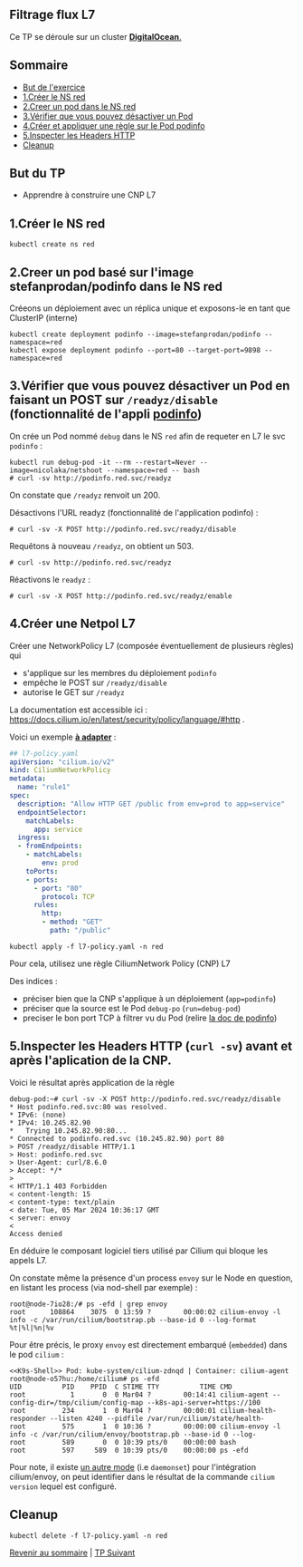 ## Filtrage flux L7

Ce TP se déroule sur un cluster <ins>**DigitalOcean**<ins>.  

## Sommaire
  * [But de l'exercice](#but-du-tp)
  * [1.Créer le NS red](#1créer-le-ns-red)
  * [2.Creer un pod dans le NS red](#2creer-un-pod-dans-le-ns-red)
  * [3.Vérifier que vous pouvez désactiver un Pod ](#3vérifier-que-vous-pouvez-désactiver-un-pod)
  * [4.Créer et appliquer une règle sur le Pod podinfo](#4créer-et-appliquer-une-règle-sur-le-pod-podinfo)
  * [5.Inspecter les Headers HTTP](#5inspecter-les-headers-http)
  * [Cleanup](#cleanup)


## But du TP
* Apprendre à construire une CNP L7


## 1.Créer le NS red

```shell
kubectl create ns red
```

## 2.Creer un pod basé sur l'image stefanprodan/podinfo dans le NS red

Créeons un déploiement avec un réplica unique et exposons-le en tant que ClusterIP (interne)

```shell
kubectl create deployment podinfo --image=stefanprodan/podinfo --namespace=red
kubectl expose deployment podinfo --port=80 --target-port=9898 --namespace=red
```

## 3.Vérifier que vous pouvez désactiver un Pod en faisant un POST sur `/readyz/disable` (fonctionnalité de l'appli [podinfo](https://github.com/stefanprodan/podinfo))

On crée un Pod nommé `debug` dans le NS `red` afin de requeter en L7 le svc `podinfo` :
```shell
kubectl run debug-pod -it --rm --restart=Never --image=nicolaka/netshoot --namespace=red -- bash
# curl -sv http://podinfo.red.svc/readyz
```
On constate que `/readyz` renvoit un 200.

Désactivons l'URL readyz (fonctionnalité de l'application podinfo) : 
```shell
# curl -sv -X POST http://podinfo.red.svc/readyz/disable
```

Requêtons à nouveau `/readyz`, on obtient un 503.
 ```shell
# curl -sv http://podinfo.red.svc/readyz
```

Réactivons le `readyz` :
 ```shell
# curl -sv -X POST http://podinfo.red.svc/readyz/enable 
```

## 4.Créer une Netpol L7

Créer une NetworkPolicy L7 (composée éventuellement de plusieurs règles) qui 
* s'applique sur les membres du déploiement `podinfo`
* empêche le POST sur `/readyz/disable`
* autorise le GET sur `/readyz`

La documentation est accessible ici : https://docs.cilium.io/en/latest/security/policy/language/#http .

Voici un exemple <ins>**à adapter**</ins> :

```yaml
## l7-policy.yaml
apiVersion: "cilium.io/v2"
kind: CiliumNetworkPolicy
metadata:
  name: "rule1"
spec:
  description: "Allow HTTP GET /public from env=prod to app=service"
  endpointSelector:
    matchLabels:
      app: service
  ingress:
  - fromEndpoints:
    - matchLabels:
        env: prod
    toPorts:
    - ports:
      - port: "80"
        protocol: TCP
      rules:
        http:
        - method: "GET"
          path: "/public"
```

```shell
kubectl apply -f l7-policy.yaml -n red
```

Pour cela, utilisez une règle CiliumNetwork Policy (CNP) L7

Des indices :
- préciser bien que la CNP s'applique à un déploiement (`app=podinfo`)
- préciser que la source est le Pod `debug-po` (`run=debug-pod`)
- preciser le bon port TCP à filtrer vu du Pod (relire [la doc de podinfo](https://github.com/stefanprodan/podinfo))

## 5.Inspecter les Headers HTTP (`curl -sv`) avant et après l'aplication de la CNP.

Voici le résultat après application de la règle
```shell
debug-pod:~# curl -sv -X POST http://podinfo.red.svc/readyz/disable
* Host podinfo.red.svc:80 was resolved.
* IPv6: (none)
* IPv4: 10.245.82.90
*   Trying 10.245.82.90:80...
* Connected to podinfo.red.svc (10.245.82.90) port 80
> POST /readyz/disable HTTP/1.1
> Host: podinfo.red.svc
> User-Agent: curl/8.6.0
> Accept: */*
> 
< HTTP/1.1 403 Forbidden
< content-length: 15
< content-type: text/plain
< date: Tue, 05 Mar 2024 10:36:17 GMT
< server: envoy
< 
Access denied
```
En déduire le composant logiciel tiers utilisé par Cilium qui bloque les appels L7.
 
On constate même la présence d'un process `envoy` sur le Node en question, en listant les process (via nod-shell par exemple) :
```shell
root@node-7io28:/# ps -efd | grep envoy
root      108864    3075  0 13:59 ?        00:00:02 cilium-envoy -l info -c /var/run/cilium/bootstrap.pb --base-id 0 --log-format %t|%l|%n|%v
```

Pour être précis, le proxy `envoy` est directement embarqué (`embedded`) dans le pod `cilium` :
```shell
<<K9s-Shell>> Pod: kube-system/cilium-zdnqd | Container: cilium-agent 
root@node-o57hu:/home/cilium# ps -efd
UID          PID    PPID  C STIME TTY          TIME CMD
root           1       0  0 Mar04 ?        00:14:41 cilium-agent --config-dir=/tmp/cilium/config-map --k8s-api-server=https://100
root         234       1  0 Mar04 ?        00:00:01 cilium-health-responder --listen 4240 --pidfile /var/run/cilium/state/health-
root         575       1  0 10:36 ?        00:00:00 cilium-envoy -l info -c /var/run/cilium/envoy/bootstrap.pb --base-id 0 --log-
root         589       0  0 10:39 pts/0    00:00:00 bash
root         597     589  0 10:39 pts/0    00:00:00 ps -efd
```
Pour note, il existe [un autre mode](https://docs.cilium.io/en/latest/security/network/proxy/envoy/#deployment-as-daemonset) (i.e `daemonset`) pour l'intégration cilium/envoy, on peut identifier dans le résultat de la commande `cilium version` lequel est configuré.

## Cleanup
```shell
kubectl delete -f l7-policy.yaml -n red
```

[Revenir au sommaire](../README.md) | [TP Suivant](./TP11.md)
